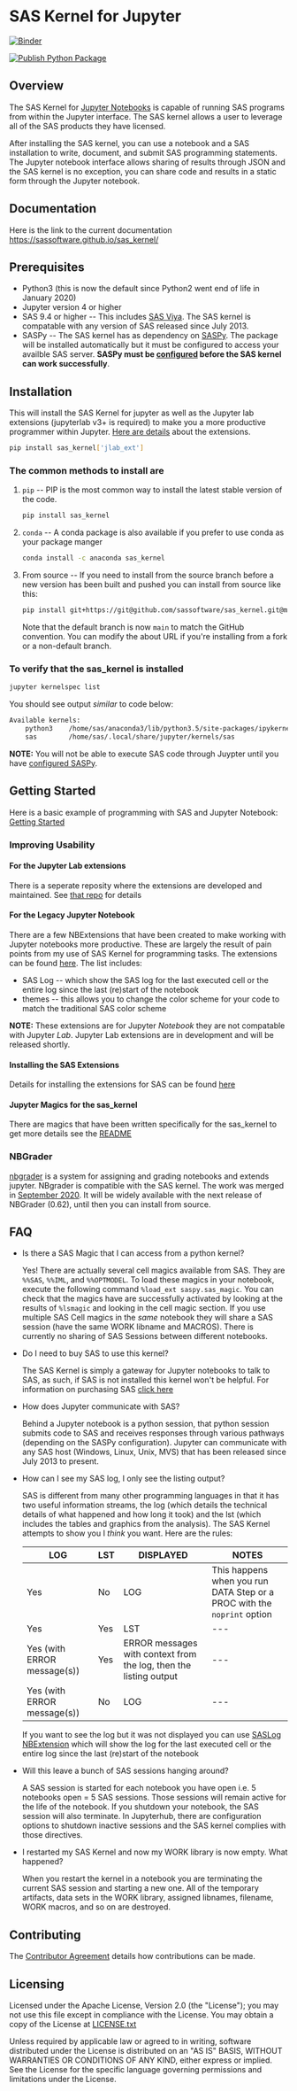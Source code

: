 # SAS Kernel for Jupyter

[![Binder](https://mybinder.org/badge_logo.svg)](https://mybinder.org/v2/gh/sassoftware/sas_kernel/HEAD)

[![Publish Python Package](https://github.com/sassoftware/sas_kernel/actions/workflows/python-publish.yml/badge.svg)](https://github.com/sassoftware/sas_kernel/actions/workflows/python-publish.yml)
## Overview

The SAS Kernel for [Jupyter Notebooks](http://www.jupyter.org) is capable of running SAS programs from within the Jupyter interface.
The SAS kernel allows a user to leverage all of the SAS products they have licensed.

After installing the SAS kernel, you can use a notebook and a SAS installation to write, document, and submit SAS programming statements. The Jupyter notebook interface allows sharing of results through JSON and the SAS kernel is no exception, you can share code and results in a static form through the Jupyter notebook.

## Documentation

Here is the link to the current documentation <https://sassoftware.github.io/sas_kernel/>

## Prerequisites

- Python3 (this is now the default since Python2 went end of life in January 2020)
- Jupyter version 4 or higher
- SAS 9.4 or higher -- This includes [SAS Viya](http://www.sas.com/en_us/software/viya.html). The SAS kernel is compatable with any version of SAS released since July 2013.
- SASPy -- The SAS kernel has as dependency on [SASPy](https://github.com/sassoftware/saspy). The package will be installed automatically but it must be configured to access your availble SAS server. **SASPy must be [configured](https://sassoftware.github.io/saspy/install.html#configuration) before the SAS kernel can work successfully**.

## Installation

This will install the SAS Kernel for jupyter as well as the Jupyter lab extensions (jupyterlab v3+ is required) to make you a more productive programmer within Jupyter. [Here are details](https://github.com/jld23/sas_kernel_ext) about the extensions.

```bash
pip install sas_kernel['jlab_ext']
```

### The common methods to install are

1. `pip` -- PIP is the most common way to install the latest stable version of the code.

   ```bash
   pip install sas_kernel
   ```

1. `conda` -- A conda package is also available if you prefer to use conda as your package manger

   ```bash
   conda install -c anaconda sas_kernel
   ```

1. From source -- If you need to install from the source branch before a new version has been built and pushed you can install from source like this:

   ```bash
   pip install git+https://git@github.com/sassoftware/sas_kernel.git@main
   ```

   Note that the default branch is now `main` to match the GitHub convention. You can modify the about URL if you're installing from a fork or a non-default branch.

### To verify that the sas_kernel is installed

```bash
jupyter kernelspec list
```

You should see output _similar_ to code below:

```bash
Available kernels:
    python3    /home/sas/anaconda3/lib/python3.5/site-packages/ipykernel/resources
    sas        /home/sas/.local/share/jupyter/kernels/sas
```

**NOTE:** You will not be able to execute SAS code through Juypter until you have [configured SASPy](https://sassoftware.github.io/saspy/install.html#configuration).

## Getting Started

Here is a basic example of programming with SAS and Jupyter Notebook: [Getting Started](https://sassoftware.github.io/sas_kernel/getting-started.html)

### Improving Usability

#### For the Jupyter Lab extensions

There is a seperate reposity where the extensions are developed and maintained. See [that repo](https://github.com/jld23/sas_kernel_ext) for details

#### For the Legacy Jupyter Notebook

There are a few NBExtensions that have been created to make working with Jupyter notebooks more productive. These are largely the result of pain points from my use of SAS Kernel for programming tasks. The extensions can be found [here](./sas_kernel/nbextensions). The list includes:

- SAS Log -- which show the SAS log for the last executed cell or the entire log since the last (re)start of the notebook
- themes -- this allows you to change the color scheme for your code to match the traditional SAS color scheme

**NOTE:** These extensions are for Jupyter _Notebook_ they are not compatable with Jupyter _Lab_. Jupyter Lab extensions are in development and will be released shortly.

#### Installing the SAS Extensions

Details for installing the extensions for SAS can be found [here](./sas_kernel/nbextensions/README.md)

#### Jupyter Magics for the sas_kernel

There are magics that have been written specifically for the sas_kernel to get more details see the [README](./sas_kernel/magics/README.md)

### NBGrader

[nbgrader](http://nbgrader.readthedocs.org/en/stable/) is a system for assigning and grading notebooks and extends jupyter. NBgrader is compatible with the SAS kernel. The work was merged in [September 2020](https://github.com/jupyter/nbgrader/pull/1356). It will be widely available with the next release of NBGrader (0.62), until then you can install from source.

## FAQ

- Is there a SAS Magic that I can access from a python kernel?

  Yes! There are actually several cell magics available from SAS.
  They are `%%SAS`, `%%IML`, and `%%OPTMODEL`. To load these magics in your notebook, execute the following command `%load_ext saspy.sas_magic`. You can check that the magics have are successfully activated by looking at the results of `%lsmagic` and looking in the cell magic section.
  If you use multiple SAS Cell magics in the _same_ notebook they will share a SAS session (have the same WORK libname and MACROS). There is currently no sharing of SAS Sessions between different notebooks.

- Do I need to buy SAS to use this kernel?

  The SAS Kernel is simply a gateway for Jupyter notebooks to talk to SAS, as such, if SAS is not installed this kernel won't be helpful. For information on purchasing SAS [click here](http://www.sas.com/en_us/software/how-to-buy.html)

- How does Jupyter communicate with SAS?

  Behind a Jupyter notebook is a python session, that python session submits code to SAS and receives responses through various pathways (depending on the SASPy configuration). Jupyter can communicate with any SAS host (Windows, Linux, Unix, MVS) that has been released since July 2013 to present.

- How can I see my SAS log, I only see the listing output?

  SAS is different from many other programming languages in that it has two useful information streams, the log (which details the technical details of what happened and how long it took) and the lst (which includes the tables and graphics from the analysis). The SAS Kernel attempts to show you I _think_ you want. Here are the rules:

  | LOG                         | LST | DISPLAYED                                                         | NOTES                                                                   |
  | --------------------------- | --- | ----------------------------------------------------------------- | ----------------------------------------------------------------------- |
  | Yes                         | No  | LOG                                                               | This happens when you run DATA Step or a PROC with the `noprint` option |
  | Yes                         | Yes | LST                                                               | ---                                                                     |
  | Yes (with ERROR message(s)) | Yes | ERROR messages with context from the log, then the listing output | ---                                                                     |
  | Yes (with ERROR message(s)) | No  | LOG                                                               | ---                                                                     |

  If you want to see the log but it was not displayed you can use [SASLog NBExtension](./sas_kernel/nbextensions/README.md) which will show the log for the last executed cell or the entire log since the last (re)start of the notebook

- Will this leave a bunch of SAS sessions hanging around?

  A SAS session is started for each notebook you have open i.e. 5 notebooks open = 5 SAS sessions. Those sessions will remain active for the life of the notebook. If you shutdown your notebook, the SAS session will also terminate. In Jupyterhub, there are configuration options to shutdown inactive sessions and the SAS kernel complies with those directives.

- I restarted my SAS Kernel and now my WORK library is now empty. What happened?

  When you restart the kernel in a notebook you are terminating the current SAS session and starting a new one. All of the temporary artifacts, data sets in the WORK library, assigned libnames, filename, WORK macros, and so on are destroyed.

## Contributing

The [Contributor Agreement](https://github.com/sassoftware/sas_kernel/blob/master/ContributorAgreement.txt) details how contributions can be made.

## Licensing

Licensed under the Apache License, Version 2.0 (the "License"); you may not use this file except in compliance with the License. You may obtain a copy of the License at [LICENSE.txt](https://github.com/sassoftware/sas_kernel/blob/master/LICENSE.txt)

Unless required by applicable law or agreed to in writing, software distributed under the License is distributed on an "AS IS" BASIS, WITHOUT WARRANTIES OR CONDITIONS OF ANY KIND, either express or implied. See the License for the specific language governing permissions and limitations under the License.
